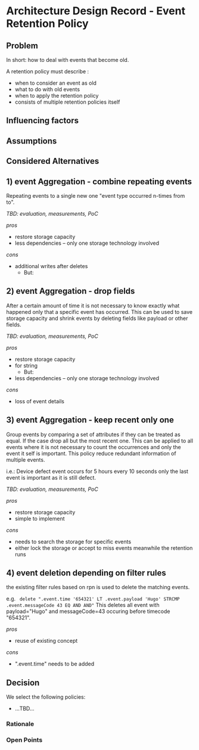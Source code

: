 # Architecture Design Record - Event Retention Policy

## Problem

In short: how to deal with events that become old.

A retention policy must describe :

* when to consider an event as old
* what to do with old events
* when to apply the retention policy
* consists of multiple retention policies itself



## Influencing factors

## Assumptions

## Considered Alternatives

## 1) event Aggregation - combine repeating events

Repeating events to a single new one "event type occurred n-times from to".

*TBD: evaluation, measurements, PoC*

*pros*
* restore storage capacity
* less dependencies – only one storage technology involved

*cons*
* additional writes after deletes
    * But: <if applicable react to the above with a but...>

## 2) event Aggregation - drop fields

After a certain amount of time it is not necessary to know exactly what happened
only that a specific event has occurred. This can be used to save storage
capacity and shrink events by deleting fields like payload or other fields.

*TBD: evaluation, measurements, PoC*

*pros*
* restore storage capacity
* for string
    * But: <if applicable react to the above with a but...>
* less dependencies – only one storage technology involved

*cons*
* loss of event details

## 3) event Aggregation - keep recent only one

Group events by comparing a set of attributes if they can be treated as equal.
If the case drop all but the most recent one. This can be applied to all events
where it is not necessary to count the occurrences and only the event it self
is important. This policy reduce redundant information of multiple events.

i.e.: Device defect event occurs for 5 hours every 10 seconds only the last event is important as it is still defect.

*TBD: evaluation, measurements, PoC*

*pros*
* restore storage capacity
* simple to implement

*cons*
* needs to search the storage for specific events
* either lock the storage or accept to miss events meanwhile the retention runs

## 4) event deletion depending on filter rules

the existing filter rules based on rpn is used to delete the matching events.

e.g.
` delete ".event.time '654321' LT .event.payload 'Hugo' STRCMP .event.messageCode 43 EQ AND AND"`
This deletes all event with payload="Hugo" and messageCode=43 occuring before timecode "654321".

*pros*
* reuse of existing concept

*cons*
* ".event.time" needs to be added

## Decision

We select the following policies:

* ...TBD...

### Rationale


### Open Points


